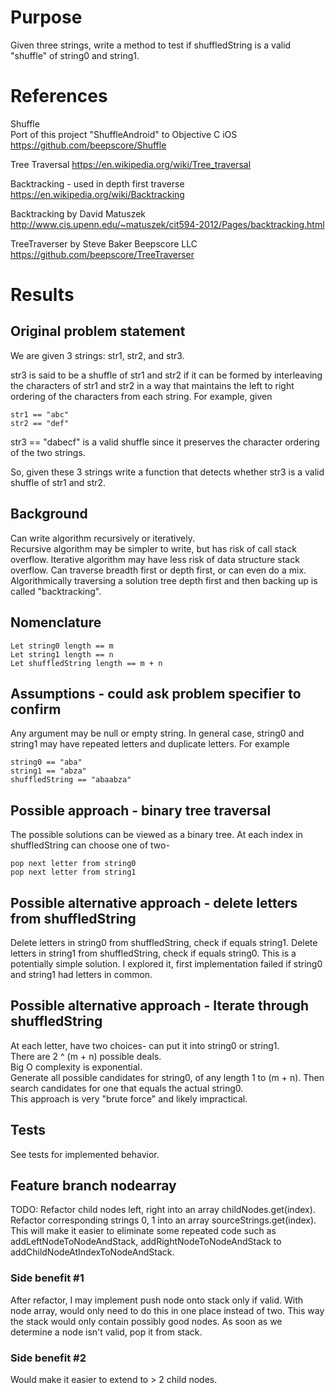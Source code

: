 # Purpose
Given three strings, write a method to test if shuffledString is a valid "shuffle" of string0 and string1.

# References
Shuffle  
Port of this project "ShuffleAndroid" to Objective C iOS  
<https://github.com/beepscore/Shuffle>

Tree Traversal
<https://en.wikipedia.org/wiki/Tree_traversal>

Backtracking - used in depth first traverse
<https://en.wikipedia.org/wiki/Backtracking>

Backtracking by David Matuszek
<http://www.cis.upenn.edu/~matuszek/cit594-2012/Pages/backtracking.html>

TreeTraverser by Steve Baker Beepscore LLC
<https://github.com/beepscore/TreeTraverser>

# Results

## Original problem statement
We are given 3 strings: str1, str2, and str3.  

str3 is said to be a shuffle of str1 and str2 if it can be formed by interleaving 
the characters of str1 and str2 in a way that maintains the left to right ordering 
of the characters from each string.
For example, given  

    str1 == "abc"
    str2 == "def"

str3 == "dabecf" is a valid shuffle since it preserves the character ordering of the two strings.

So, given these 3 strings write a function that detects whether str3 is a valid shuffle of str1 and str2.

## Background
Can write algorithm recursively or iteratively.  
Recursive algorithm may be simpler to write, but has risk of call stack overflow.
Iterative algorithm may have less risk of data structure stack overflow.
Can traverse breadth first or depth first, or can even do a mix.
Algorithmically traversing a solution tree depth first and then backing up is called "backtracking".

## Nomenclature
    Let string0 length == m
    Let string1 length == n
    Let shuffledString length == m + n

## Assumptions - could ask problem specifier to confirm
Any argument may be null or empty string.
In general case, string0 and string1 may have repeated letters and duplicate letters.
For example

    string0 == "aba"
    string1 == "abza"
    shuffledString == "abaabza"

## Possible approach - binary tree traversal
The possible solutions can be viewed as a binary tree.
At each index in shuffledString can choose one of two-

    pop next letter from string0
    pop next letter from string1

## Possible alternative approach - delete letters from shuffledString
Delete letters in string0 from shuffledString, check if equals string1.
Delete letters in string1 from shuffledString, check if equals string0.
This is a potentially simple solution.
I explored it, first implementation failed if string0 and string1 had letters in common.

## Possible alternative approach - Iterate through shuffledString
At each letter, have two choices- can put it into string0 or string1.  
There are 2 ^ (m + n) possible deals.  
Big O complexity is exponential.  
Generate all possible candidates for string0, of any length 1 to (m + n).
Then search candidates for one that equals the actual string0.  
This approach is very "brute force" and likely impractical.

## Tests
See tests for implemented behavior.

## Feature branch nodearray
TODO: Refactor child nodes left, right into an array childNodes.get(index).
Refactor corresponding strings 0, 1 into an array sourceStrings.get(index).
This will make it easier to eliminate some repeated code such as
addLeftNodeToNodeAndStack, addRightNodeToNodeAndStack to
addChildNodeAtIndexToNodeAndStack.

### Side benefit #1
After refactor, I may implement push node onto stack only if valid.
With node array, would only need to do this in one place instead of two.
This way the stack would only contain possibly good nodes.
As soon as we determine a node isn't valid, pop it from stack.

### Side benefit #2
Would make it easier to extend to > 2 child nodes.